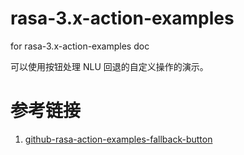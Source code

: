 # rasa-3.x-action-examples
for rasa-3.x-action-examples doc

可以使用按钮处理 NLU 回退的自定义操作的演示。

# 参考链接
1. [github-rasa-action-examples-fallback-button](https://github.com/RasaHQ/rasa-action-examples/tree/main/fallback-button)